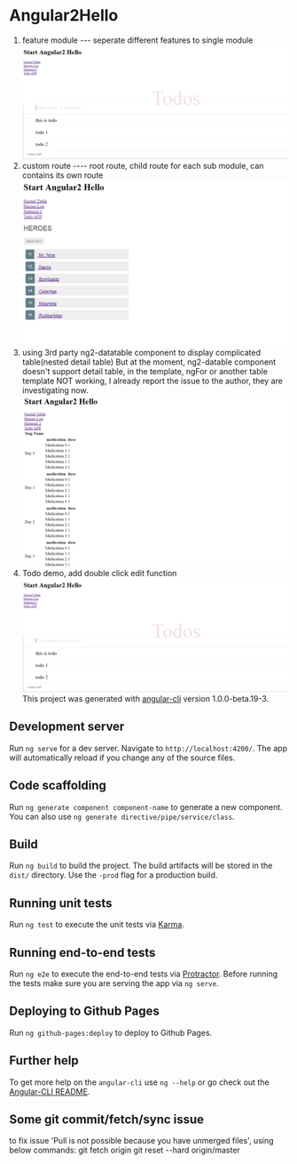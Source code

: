 # Angular2Hello
1. feature module --- seperate different features to single module
![Create different feature module](https://github.com/penndai/ng2-vscode/blob/master/screenshots/Todo.PNG "Seperate different modules")
2. custom route ---- root route, child route
   for each sub module, can contains its own route
![custom route for Hero List and Edit detail](https://github.com/penndai/ng2-vscode/blob/master/screenshots/custom-route.PNG "Custom route")
3. using 3rd party ng2-datatable component to display complicated table(nested detail table)
   But at the moment, ng2-datable component doesn't support detail table, in the template, ngFor or another table template NOT working,
   I already report the issue to the author, they are investigating now.
![nested table](https://github.com/penndai/ng2-vscode/blob/master/screenshots/nestedtable.PNG "Nested table")
4. Todo demo, add double click edit function
![todo item](https://github.com/penndai/ng2-vscode/blob/master/screenshots/Todo.PNG "Double click edit todo item")
This project was generated with [angular-cli](https://github.com/angular/angular-cli) version 1.0.0-beta.19-3.

## Development server
Run `ng serve` for a dev server. Navigate to `http://localhost:4200/`. The app will automatically reload if you change any of the source files.

## Code scaffolding

Run `ng generate component component-name` to generate a new component. You can also use `ng generate directive/pipe/service/class`.

## Build

Run `ng build` to build the project. The build artifacts will be stored in the `dist/` directory. Use the `-prod` flag for a production build.

## Running unit tests

Run `ng test` to execute the unit tests via [Karma](https://karma-runner.github.io).

## Running end-to-end tests

Run `ng e2e` to execute the end-to-end tests via [Protractor](http://www.protractortest.org/).
Before running the tests make sure you are serving the app via `ng serve`.

## Deploying to Github Pages

Run `ng github-pages:deploy` to deploy to Github Pages.

## Further help

To get more help on the `angular-cli` use `ng --help` or go check out the [Angular-CLI README](https://github.com/angular/angular-cli/blob/master/README.md).

## Some git commit/fetch/sync issue
to fix issue 'Pull is not possible because you have unmerged files', using below commands:
git fetch origin
git reset --hard origin/master
